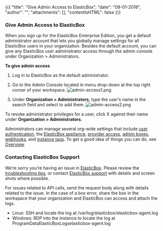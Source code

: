 {{{
"title": "Give Admin Access to ElasticBox",
"date": "09-01-2016",
"author": "",
"attachments": [],
"contentIsHTML": false
}}}

### Give Admin Access to ElasticBox
When you sign up for the ElasticBox Enterprise Edition, you get a default administrator account that lets you globally manage settings for all ElasticBox users in your organization. Besides the default account, you can give any ElasticBox user administrator access through the admin console under Organization > Administrators.

**To give admin access**
1. Log in to ElasticBox as the default administrator.
2. Go to the Admin Console located in menu drop-down at the top right corner of your workspace.
   ![admin-access1.png](../images/ElasticBox/admin-access1.png)

3. Under **Organization > Administrators**, type the user’s name in the search field and select to add them.
   ![admin-access2.png](../images/ElasticBox/admin-access2.png)

To revoke administrator privileges for a user, click X against their name under **Organization > Administrators**.

Administrators can manage several org-wide settings that include [user authentication](../ElasticBox/user-authentication.md), the [ElasticBox appliance](../ElasticBox/appliance-overview.md), [provider access](../ElasticBox/provider-access.md), [admin boxes](../ElasticBox/deploymentpolicy-box.md), [webhooks](../ElasticBox/webhooks.md), and [instance tags](../ElasticBox/resource-tags.md). To get a good idea of things you can do, see [Overview](../ElasticBox/admin-overview.md).

### Contacting ElasticBox Support
We’re sorry you’re having an issue in [ElasticBox](//www.ctl.io/elasticbox/). Please review the [troubleshooting tips](https://elasticbox.com/documentation/troubleshooting/troubleshooting-tips/), or contact [ElasticBox support](mailto:support@elasticbox.com) with details and screen shots where possible.

For issues related to API calls, send the request body along with details related to the issue. In the case of a box error, share the box in the workspace that your organization and ElasticBox can access and attach the logs.
* Linux: SSH and locate the log at /var/log/elasticbox/elasticbox-agent.log
* Windows: RDP into the instance to locate the log at ProgramDataElasticBoxLogselasticbox-agent.log
